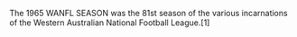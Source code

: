 The 1965 WANFL SEASON was the 81st season of the various incarnations of the Western Australian National Football League.[1]
